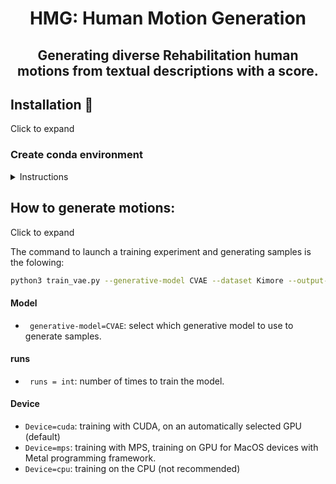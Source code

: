 

<div align="center">

# HMG: Human Motion Generation
## Generating diverse Rehabilitation human motions from textual descriptions with a score.

</div>

## Installation :construction_worker:

<summary>Click to expand</summary>

### Create conda environment

<details><summary>Instructions</summary>

```
conda create python=3.10 --name py310
conda activate py310
```
Install the following packages:
```bash

pip install torchvisison = 0.17
pip install numpy
pip install imageio
pip install pandas
pip install seaborn
pip install matplotlib
```
The code was tested on Python 3.10.13 and PyTorch 2.2

</details>


## How to generate motions:

<summary>Click to expand</summary>

The command to launch a training experiment and generating samples is the folowing:
```bash
python3 train_vae.py --generative-model CVAE --dataset Kimore --output-directory results/ --runs 5 --weight-rec 0.9 --weight-kl 1e-3 --epochs 2000 --device cuda

```
#### Model
- `` generative-model=CVAE``: select which generative model to use to generate samples.
#### runs
- `` runs = int``: number of times to train the model.

#### Device
- ``Device=cuda``: training with CUDA, on an automatically selected GPU (default)
- ``Device=mps``: training with MPS, training on GPU for MacOS devices with Metal programming framework.
- ``Device=cpu``: training on the CPU (not recommended)





